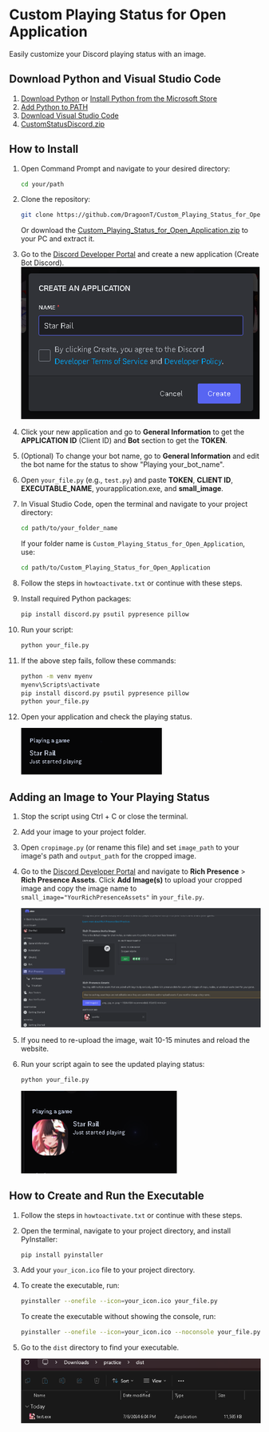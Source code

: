 # Custom Playing Status for Open Application

Easily customize your Discord playing status with an image.

## Download Python and Visual Studio Code

1. [Download Python](https://www.python.org/downloads/) or [Install Python from the Microsoft Store](https://www.microsoft.com/store/productId/9NRWMJP3717K?ocid=pdpshare)
2. [Add Python to PATH](https://www.mygreatlearning.com/blog/add-python-to-path/)
3. [Download Visual Studio Code](https://code.visualstudio.com/download)
4. [CustomStatusDiscord.zip](https://github.com/DragoonT/Custom_Playing_Status_for_Open_Application/releases/tag/0.4.0)

## How to Install

1. Open Command Prompt and navigate to your desired directory:
    ```bash
    cd your/path
    ```

2. Clone the repository:
    ```bash
    git clone https://github.com/DragoonT/Custom_Playing_Status_for_Open_Application.git your_folder_name
    ```
    Or download the [Custom_Playing_Status_for_Open_Application.zip](https://github.com/DragoonT/Custom_Playing_Status_for_Open_Application/archive/refs/heads/main.zip) to your PC and extract it.

3. Go to the [Discord Developer Portal](https://discord.com/developers/applications) and create a new application (Create Bot Discord).
    ![Star_Rail](Star_Rail.png)

4. Click your new application and go to **General Information** to get the **APPLICATION ID** (Client ID) and **Bot** section to get the **TOKEN**.

5. (Optional) To change your bot name, go to **General Information** and edit the bot name for the status to show "Playing your_bot_name".

6. Open `your_file.py` (e.g., `test.py`) and paste **TOKEN**, **CLIENT ID**, **EXECUTABLE_NAME**, yourapplication.exe, and **small_image**.

7. In Visual Studio Code, open the terminal and navigate to your project directory:
    ```bash
    cd path/to/your_folder_name
    ```
    If your folder name is `Custom_Playing_Status_for_Open_Application`, use:
    ```bash
    cd path/to/Custom_Playing_Status_for_Open_Application
    ```

8. Follow the steps in `howtoactivate.txt` or continue with these steps.

9. Install required Python packages:
    ```bash
    pip install discord.py psutil pypresence pillow
    ```

10. Run your script:
    ```bash
    python your_file.py
    ```

11. If the above step fails, follow these commands:
    ```bash
    python -m venv myenv
    myenv\Scripts\activate
    pip install discord.py psutil pypresence pillow
    python your_file.py
    ```

12. Open your application and check the playing status.

    ![app_no_image](app_no_image.png)

## Adding an Image to Your Playing Status

1. Stop the script using Ctrl + C or close the terminal.

2. Add your image to your project folder.

3. Open `cropimage.py` (or rename this file) and set `image_path` to your image's path and `output_path` for the cropped image.

4. Go to the [Discord Developer Portal](https://discord.com/developers/applications) and navigate to **Rich Presence** > **Rich Presence Assets**. Click **Add Image(s)** to upload your cropped image and copy the image name to `small_image="YourRichPresenceAssets"` in `your_file.py`.

    ![richpresenceassets](richpresenceassets.png)

5. If you need to re-upload the image, wait 10-15 minutes and reload the website.

6. Run your script again to see the updated playing status:
    ```bash
    python your_file.py
    ```

    ![app](app.png)

## How to Create and Run the Executable

1. Follow the steps in `howtoactivate.txt` or continue with these steps.

2. Open the terminal, navigate to your project directory, and install PyInstaller:
    ```bash
    pip install pyinstaller
    ```

3. Add your `your_icon.ico` file to your project directory.

4. To create the executable, run:
    ```bash
    pyinstaller --onefile --icon=your_icon.ico your_file.py
    ```
    To create the executable without showing the console, run:
    ```bash
    pyinstaller --onefile --icon=your_icon.ico --noconsole your_file.py
    ```

5. Go to the `dist` directory to find your executable.

    ![exe](exe.png)

